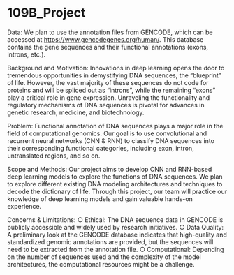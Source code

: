 # 109B_Project

Data: We plan to use the annotation files from GENCODE, which can be accessed at
https://www.gencodegenes.org/human/. This database contains the gene sequences and their
functional annotations (exons, introns, etc.).

Background and Motivation: Innovations in deep learning opens the door to tremendous
opportunities in demystifying DNA sequences, the “blueprint” of life. However, the vast majority
of these sequences do not code for proteins and will be spliced out as “introns”, while the
remaining “exons” play a critical role in gene expression. Unraveling the functionality and
regulatory mechanisms of DNA sequences is pivotal for advances in genetic research,
medicine, and biotechnology.

Problem: Functional annotation of DNA sequences plays a major role in the field of
computational genomics. Our goal is to use convolutional and recurrent neural networks (CNN
& RNN) to classify DNA sequences into their corresponding functional categories, including
exon, intron, untranslated regions, and so on.

Scope and Methods: Our project aims to develop CNN and RNN-based deep learning models
to explore the functions of DNA sequences. We plan to explore different existing DNA modeling
architectures and techniques to decode the dictionary of life. Through this project, our team will
practice our knowledge of deep learning models and gain valuable hands-on experience.

Concerns & Limitations:
○ Ethical: The DNA sequence data in GENCODE is publicly accessible and widely
used by research initiatives.
○ Data Quality: A preliminary look at the GENCODE database indicates that
high-quality and standardized genomic annotations are provided, but the
sequences will need to be extracted from the annotation file.
○ Computational: Depending on the number of sequences used and the complexity
of the model architectures, the computational resources might be a challenge.
